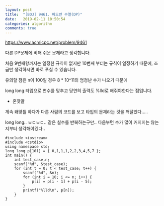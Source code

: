 ```yaml
---
layout: post
title:  "[BOJ] 9461. 파도반 수열(DP)"
date:   2019-02-11 10:50:54
categories: algorithm
comments: true
---
```


https://www.acmicpc.net/problem/9461

다른 DP문제에 비해 쉬운 문제라고 생각합니다.

처음 9번째항까지는 일정한 규칙이 없지만 10번째 부터는 규칙이 일정하기 때문에, 조금만 생각하시면 바로 푸실 수 있습니다.

유의할 점은 n이 100일 경우 8 * 10^11의 엄청난 수가 나오기 때문에

long long 타입으로 변수를 맞추고 당연히 출력도 %lld로 해줘야한다는 점입니다.



- 혼잣말

계속 왜맞틀 하다가 다른 사람의 코드를 보고 타입의 문제라는 것을 깨달았다.....

long long.. ㅂㄷㅂㄷ.. 같은 실수를 반복하는구만.. 다음부턴 수가 많이 커지지는 않는지부터 생각해야겠다..

~~~
#include <iostream>
#include <cstdio>
using namespace std;
long long p[101] = { 0,1,1,1,2,2,3,4,5,7 };
int main() {
	int test_case,n;
	scanf("%d", &test_case);
	for (int t = 0; t < test_case; t++) {
		scanf("%d", &n);
		for (int i = 10; i <= n; i++) {
			p[i] = p[i - 1] + p[i - 5];
		}
		printf("%lld\n", p[n]);
	}
}
~~~
